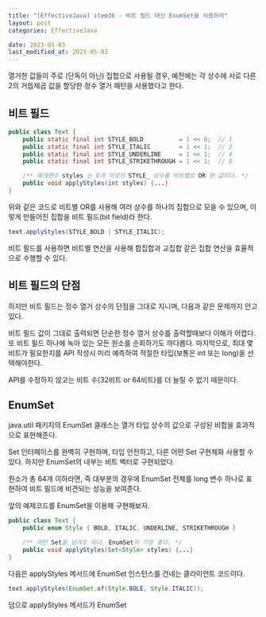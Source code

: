 ```yaml
---
title: "[EffectiveJava] item36 - 비트 필드 대신 EnumSet을 사용하라"
layout: post
categories: EffectiveJava

date: 2023-05-03
last_modified_at: 2023-05-03
---
```


열거한 값들이 주로 (단독이 아닌) 집합으로 사용될 경우, 예전에는 각 상수에 서로 다른 2의 거듭제곱 값을 할당한 정수 열거 패턴을 사용했다고 한다.


## 비트 필드

```java
public class Text {
    public static final int STYLE_BOLD          = 1 << 0;  // 1
    public static final int STYLE_ITALIC        = 1 << 1;  // 2
    public static final int STYLE_UNDERLINE     = 1 << 1;  // 4
    public static final int STYLE_STRIKETHROUGH = 1 << 1;  // 8

    /** 매개변수 styles 는 0개 이상의 STYLE_ 상수를 비트별로 OR 한 값이다. */
    public void applyStyles(int styles) {...}
}
```

위와 같은 코드로 비트별 OR를 사용해 여러 상수를 하나의 집합으로 모을 수 있으며, 이렇게 만들어진 집합을 비트 필드(bit field)라 한다.

```java
text.applyStyles(STYLE_BOLD | STYLE_ITALIC);
```

비트 필드를 사용하면 비트별 연산을 사용해 합집합과 교집합 같은 집합 연산을 효율적으로 수행할 수 있다.


## 비트 필드의 단점

하지만 비트 필드는 정수 열거 상수의 단점을 그대로 지니며, 다음과 같은 문제까지 안고 있다.

비트 필드 값이 그대로 출력되면 단순한 정수 열거 상수를 출력할때보다 이해가 어렵다. 또 비트 필드 하나에 녹아 있는 모든 원소를 순회하기도 까다롭다. 마지막으로, 최대 몇 비트가 필요한지를 API 작성시 미리 예측하여 적절한 타입(보통은 int 또는 long)을 선택해야한다.

API를 수정하지 않고는 비트 수(32비트 or 64비트)를 더 늘릴 수 없기 때문이다.


## EnumSet

java.util 패키지의 EnumSet 클래스는 열거 타입 상수의 값으로 구성된 비합을 효과적으로 표현해준다.

Set 인터페이스를 완벽히 구현하며, 타입 안전하고, 다른 어떤 Set 구현체화 사용할 수 있다. 하지만 EnumSet의 내부는 비트 벡터로 구현되었다.

원소가 총 64개 이하라면, 즉 대부분의 경우에 EnumSet 전체를 long 변수 하나로 표현하여 비트 필드에 비견되는 성능을 보여준다.

앞의 예제코드를 EnumSet을 이용해 구현해보자.

```java
public class Text {
    public enum Style { BOLD, ITALIC, UNDERLINE, STRIKETHROUGH }

    /** 어떤 Set을 넘겨도 되나, EnumSet이 가장 좋다. */
    public void applyStyles(Set<Style> styles) {...}
}
```

다음은 applyStyles 메서드에 EnumSet 인스턴스를 건네는 클라이언트 코드이다.

```java
text.applyStyles(EnumSet.of(Style.BOLE, Style.ITALIC));
```

덤으로 applyStyles 메서드가 EnumSet<Style>이 아닌 Set<Style>을 받은 이유를 생각해보자.

모든 클라이언트가 EnumSet을 건네리라 짐작되는 상황이라도 이왕이면 인터페이스로 받는게 일반적으로는 좋은 습관이다.

이렇게 하면 좀 특이한 클라이언트가 다른 Set 구현체를 넘기더라도 처리할 수 있다.
